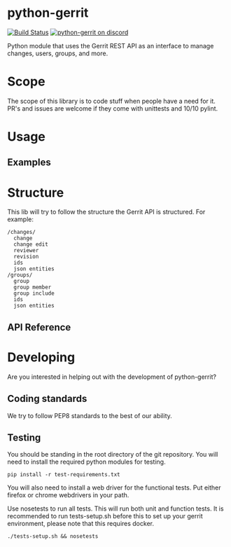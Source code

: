 python-gerrit
=============
[![Build Status](https://travis-ci.org/propyless/python-gerrit.svg?branch=master)](https://travis-ci.org/propyless/python-gerrit)
[![python-gerrit on discord](https://img.shields.io/badge/discord-general@python--gerrit-738bd7.svg?style=flat)](https://discord.gg/012Ch20uOuaAtn5su)

Python module that uses the Gerrit REST API as an interface to manage changes, users, groups, and more.

# Scope
The scope of this library is to code stuff when people have a need for it.
PR's and issues are welcome if they come with unittests and 10/10 pylint.

# Usage

## Examples

# Structure
This lib will try to follow the structure the Gerrit API is structured.
For example:
```
/changes/
  change
  change edit
  reviewer
  revision
  ids
  json entities
/groups/
  group
  group member
  group include
  ids
  json entities
```

## API Reference

# Developing
Are you interested in helping out with the development of python-gerrit?

## Coding standards
We try to follow PEP8 standards to the best of our ability.

## Testing
You should be standing in the root directory of the git repository.
You will need to install the required python modules for testing.

`pip install -r test-requirements.txt`

You will also need to install a web driver for the functional tests. Put either firefox or chrome webdrivers in your path.

Use nosetests to run all tests. This will run both unit and function tests. It is recommended to run tests-setup.sh before this to set up your gerrit environment, please note that this requires docker.
```
./tests-setup.sh && nosetests
```
